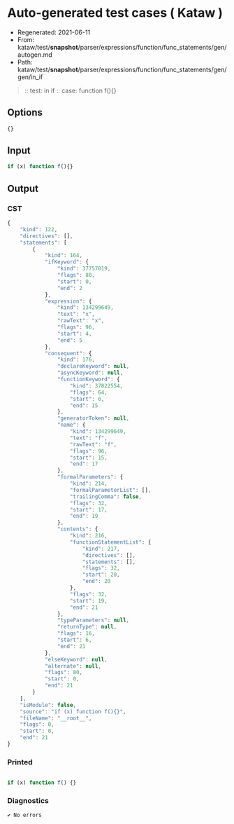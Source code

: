 # Auto-generated test cases ( Kataw )
- Regenerated: 2021-06-11
- From: kataw/test/__snapshot__/parser/expressions/function/func_statements/gen/autogen.md
- Path: kataw/test/__snapshot__/parser/expressions/function/func_statements/gen/gen/in_if
> :: test: in if
> :: case: function f(){}
## Options

`````js
{}
`````
## Input

`````js
if (x) function f(){}
`````
## Output

### CST

```javascript
{
    "kind": 122,
    "directives": [],
    "statements": [
        {
            "kind": 164,
            "ifKeyword": {
                "kind": 37757019,
                "flags": 80,
                "start": 0,
                "end": 2
            },
            "expression": {
                "kind": 134299649,
                "text": "x",
                "rawText": "x",
                "flags": 96,
                "start": 4,
                "end": 5
            },
            "consequent": {
                "kind": 176,
                "declareKeyword": null,
                "asyncKeyword": null,
                "functionKeyword": {
                    "kind": 37822554,
                    "flags": 64,
                    "start": 6,
                    "end": 15
                },
                "generatorToken": null,
                "name": {
                    "kind": 134299649,
                    "text": "f",
                    "rawText": "f",
                    "flags": 96,
                    "start": 15,
                    "end": 17
                },
                "formalParameters": {
                    "kind": 214,
                    "formalParameterList": [],
                    "trailingComma": false,
                    "flags": 32,
                    "start": 17,
                    "end": 19
                },
                "contents": {
                    "kind": 216,
                    "functionStatementList": {
                        "kind": 217,
                        "directives": [],
                        "statements": [],
                        "flags": 32,
                        "start": 20,
                        "end": 20
                    },
                    "flags": 32,
                    "start": 19,
                    "end": 21
                },
                "typeParameters": null,
                "returnType": null,
                "flags": 16,
                "start": 6,
                "end": 21
            },
            "elseKeyword": null,
            "alternate": null,
            "flags": 80,
            "start": 0,
            "end": 21
        }
    ],
    "isModule": false,
    "source": "if (x) function f(){}",
    "fileName": "__root__",
    "flags": 0,
    "start": 0,
    "end": 21
}
```

### Printed

```javascript

if (x) function f() {}
```

### Diagnostics

```javascript
✔ No errors
```

